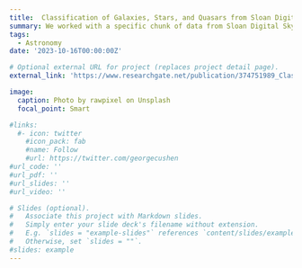 ```yaml
---
title:  Classification of Galaxies, Stars, and Quasars from Sloan Digital Sky Survey Data Release 17 Using Different Machine Learning Techniques
summary: We worked with a specific chunk of data from Sloan Digital Sky Survey data release 17. Using machine learning models, we aimed to accurately classify stars, galaxies, and quasars (QSO). We applied a total of 15 different machine learning models to our dataset and then applied a voting classifier as an ensemble technique. Finally, we were able to increase our classification accuracy to 98.36%. We also highlighted comparing our research with a previous study on the same dataset, which had an accuracy of 98%. 
tags:
  - Astronomy
date: '2023-10-16T00:00:00Z'

# Optional external URL for project (replaces project detail page).
external_link: 'https://www.researchgate.net/publication/374751989_Classification_of_Galaxies_Stars_and_Quasars_from_Sloan_Digital_Sky_Survey_Data_Release_17_Using_Different_Machine_Learning_Techniques?_tp=eyJjb250ZXh0Ijp7ImZpcnN0UGFnZSI6Il9kaXJlY3QiLCJwYWdlIjoicHJvZmlsZSIsInBvc2l0aW9uIjoicGFnZUNvbnRlbnQifX0'

image:
  caption: Photo by rawpixel on Unsplash
  focal_point: Smart

#links:
  #- icon: twitter
    #icon_pack: fab
    #name: Follow
    #url: https://twitter.com/georgecushen
#url_code: ''
#url_pdf: ''
#url_slides: ''
#url_video: ''

# Slides (optional).
#   Associate this project with Markdown slides.
#   Simply enter your slide deck's filename without extension.
#   E.g. `slides = "example-slides"` references `content/slides/example-slides.md`.
#   Otherwise, set `slides = ""`.
#slides: example
---
```


